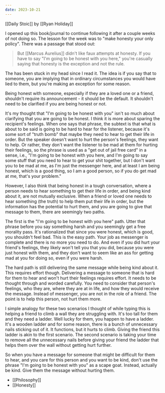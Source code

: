 ```yaml
---
date: 2023-10-21
---
```


[[Daily Stoic]] by [[Ryan Holiday]]

I opened up this book/journal to continue following it after a couple weeks of not doing so. The lesson for the week was to "make honesty your only policy". There was a passage that stood out:

> But [[Marcus Aurelius]] didn't like faux attempts at honesty. If you have to say "I'm going to be honest with you here," you're casually saying that honesty is the exception and not the rule. 

The has been stuck in my head since I read it. The idea is if you say that to someone, you are implying that in ordinary circumstances you would have lied to them, but you're making an exception for some reason. 

Being honest with someone, especially if they are a loved one or a friend, shouldn't require its announcement - it should be the default. It shouldn't need to be clarified if you are being honest or not. 

It's my thought that "I'm going to be honest with you" isn't so much about clarifying that you are going to be honest. I think it is more about sparing the recipient's feelings. When one says that phrase, the subtext is that what is about to be said is going to be hard to hear for the listener, because it's some sort of "truth bomb" that maybe they need to hear to get their life in order. But the speaker doesn't want to hurt the person's feelings, they want to help. Or rather, they don't want the listener to be mad at them for hurting their feelings, so the phrase is used as a "get out of jail free card" in a sense, i.e., "I'm going to be honest with you here, and I'm going to say some stuff that you need to hear to get your shit together, but I don't want you to be mad at me, as I'm just the messenger here, and at least I am being honest, which is a good thing, so I am a good person, so if you do get mad at me, that's your problem."

However, I also think that being honest in a tough conversation, where a person needs to hear something to get their life in order, and being kind about it, are not mutually exclusive. When a friend or loved one needs to hear something (the truth) to help them put their life in order, but the information has the potential to hurt them, and you are going to give that message to them, there are seemingly two paths. 

The first is the "I'm going to be honest with you here" path. Utter that phrase before you say something harsh and you seemingly get a free morality pass. It's rationalized that since you were honest, which is good, you shouldn't feel bad. This is the easy path. Your job as messenger is complete and there is no more you need to do. And even if you did hurt your friend's feelings, they likely won't tell you that you did, because you were just honest with them, and they don't want to seem like an ass for getting mad at you for doing so, even if you were harsh. 

The hard path is still delivering the same message while being kind about it. This requires effort though. Delivering a message to someone that is hard for them to hear and won't hurt their feelings requires effort. It needs to be thought through and worded carefully. You need to consider that person's feelings, who they are, where they are at in life, and how they would receive the message. Instead of messenger, you are not in the role of a friend. The point is to help this person, not hurt them more. 

I simple analogy for these two scenarios I thought of while typing this is helping a friend to climb a wall they are struggling with. It's too tall for them and they need a ladder. Well lucky for them, you happen to have a ladder. It's a wooden ladder and for some reason, there is a bunch of unnecessary nails sticking out of it. It functions, but it hurts to climb. Giving the friend this ladder is akin to the first scenario. The second scenario is taking your time to remove all the unnecessary nails before giving your friend the ladder that helps them over the wall without getting hurt further. 

So when you have a message for someone that might be difficult for them to hear, and you care for this person and you want to be kind, don't use the phrase "I'm going to be honest with you" as a scape goat. Instead, actually be kind. Give them the message without hurting them. 


- [[Philosophy]]
- [[Honesty]]

